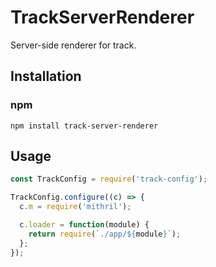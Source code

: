 # TrackServerRenderer
Server-side renderer for track.

## Installation

### npm

```shell
npm install track-server-renderer
```

## Usage

```javascript
const TrackConfig = require('track-config');

TrackConfig.configure((c) => {
  c.m = require('mithril');

  c.loader = function(module) {
    return require(`./app/${module}`);
  };
});
```
